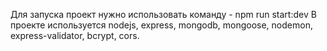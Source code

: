 Для запуска проект нужно использовать команду - npm run start:dev
В проекте используется nodejs, express, mongodb, mongoose, nodemon, express-validator, bcrypt, cors. 

